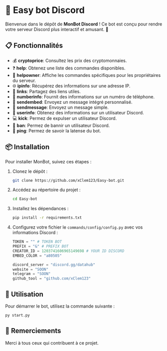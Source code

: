 # 🤖 Easy bot Discord

Bienvenue dans le dépôt de **MonBot Discord** ! Ce bot est conçu pour rendre votre serveur Discord plus interactif et amusant. 🎉

## 📋 Fonctionnalités

- 💰 **cryptoprice**: Consultez les prix des cryptomonnaies.
- ❓ **help**: Obtenez une liste des commandes disponibles.
- 👑 **helpowner**: Affiche les commandes spécifiques pour les propriétaires du serveur.
- 🌐 **ipinfo**: Récupérez des informations sur une adresse IP.
- 🔗 **links**: Partagez des liens utiles.
- 🔢 **numberinfo**: Fournit des informations sur un numéro de téléphone.
- 📨 **sendembed**: Envoyez un message intégré personnalisé.
- 💬 **sendmessage**: Envoyez un message simple.
- 👤 **userinfo**: Obtenez des informations sur un utilisateur Discord.
- 💻 **kick**: Permez de expulser un  utilisateur Discord.
- 🧨 **ban**: Permez de bannir un  utilisateur Discord.
- 🏓 **ping**: Permez de savoir la latense du bot.
## 📦 Installation

Pour installer MonBot, suivez ces étapes :

1. Clonez le dépôt :
    ```bash
    git clone https://github.com/xClem123/Easy-bot.git
    ```

2. Accédez au répertoire du projet :
    ```bash
    cd Easy-bot
    ```

3. Installez les dépendances :
    ```bash
    pip install -r requirements.txt
    ```

4. Configurez votre fichier le `commands/config/config.py` avec vos informations Discord :
    ```python
    TOKEN = "" # TOKEN BOT
    PREFIX = "&" # PREFIX BOT
    CREATOR_ID = 1203741606965149698 # YOUR ID DISCORD
    EMBED_COLOR = "a80505"

    discord_server = "discord.gg/datahub"
    website = "SOON"
    telegram = "SOON"
    github_tool = "github.com/xClem123"
    ```

## 🚀 Utilisation

Pour démarrer le bot, utilisez la commande suivante :
```bash
py start.py
```

## 🙏 Remerciements
Merci à tous ceux qui contribuent à ce projet.
